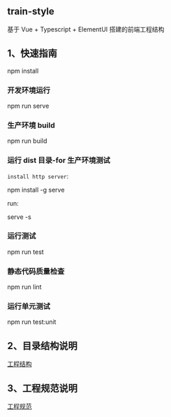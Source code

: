 ## train-style

基于 Vue + Typescript + ElementUI 搭建的前端工程结构

## 1、快速指南

npm install

### 开发环境运行

npm run serve

### 生产环境 build

npm run build

### 运行 dist 目录-for 生产环境测试

`install http server`:

npm install -g serve

run:

serve -s

### 运行测试

npm run test

### 静态代码质量检查

npm run lint

### 运行单元测试

npm run test:unit

## 2、目录结构说明

[工程结构](./doc/工程结构.md)

## 3、工程规范说明

[工程规范](./doc/工程规范建议.md)
